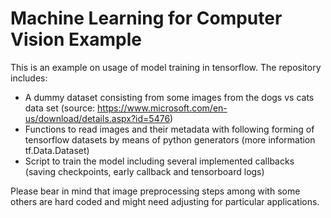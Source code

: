 # Machine Learning for Computer Vision Example
This is an example on usage of model training in tensorflow.
The repository includes:
* A dummy dataset consisting from some images from the dogs vs cats data set (source: https://www.microsoft.com/en-us/download/details.aspx?id=5476)
* Functions to read images and their metadata with following forming of tensorflow datasets by means of python generators (more information tf.Data.Dataset)
* Script to train the model including several implemented callbacks (saving checkpoints, early callback and tensorboard logs)

Please bear in mind that image preprocessing steps among with some others are hard coded and might need adjusting for
particular applications.
